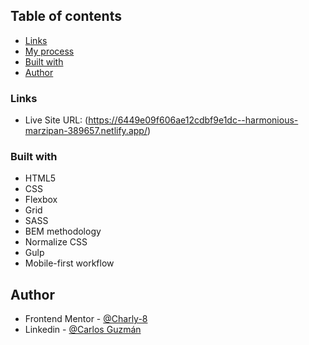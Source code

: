 

## Table of contents

  - [Links](#links)
  - [My process](#my-process)
  - [Built with](#built-with)
  - [Author](#author)


### Links

- Live Site URL: (https://6449e09f606ae12cdbf9e1dc--harmonious-marzipan-389657.netlify.app/)

### Built with

- HTML5
- CSS
- Flexbox
- Grid
- SASS
- BEM methodology
- Normalize CSS
- Gulp
- Mobile-first workflow

## Author

- Frontend Mentor - [@Charly-8](https://www.frontendmentor.io/profile/Charly-8)
- Linkedin - [@Carlos Guzmán](https://www.linkedin.com/in/carlosgc8/)

